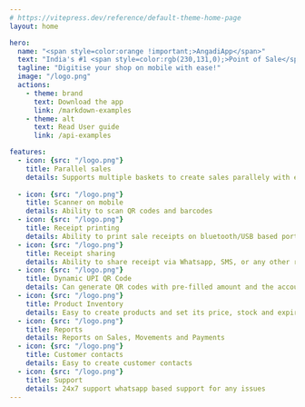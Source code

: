 ```yaml
---
# https://vitepress.dev/reference/default-theme-home-page
layout: home

hero:
  name: "<span style=color:orange !important;>AngadiApp</span>"
  text: "India's #1 <span style=color:rgb(230,131,0);>Point of Sale</span> mobile app for small shops"
  tagline: "Digitise your shop on mobile with ease!"
  image: "/logo.png"
  actions:
    - theme: brand
      text: Download the app
      link: /markdown-examples
    - theme: alt
      text: Read User guide
      link: /api-examples

features:
  - icon: {src: "/logo.png"}
    title: Parallel sales
    details: Supports multiple baskets to create sales parallely with ease
     
  - icon: {src: "/logo.png"}
    title: Scanner on mobile
    details: Ability to scan QR codes and barcodes
  - icon: {src: "/logo.png"}
    title: Receipt printing
    details: Ability to print sale receipts on bluetooth/USB based portable printers
  - icon: {src: "/logo.png"}
    title: Receipt sharing
    details: Ability to share receipt via Whatsapp, SMS, or any other recevable apps
  - icon: {src: "/logo.png"}
    title: Dynamic UPI QR Code
    details: Can generate QR codes with pre-filled amount and the account
  - icon: {src: "/logo.png"}
    title: Product Inventory
    details: Easy to create products and set its price, stock and expiry
  - icon: {src: "/logo.png"}
    title: Reports
    details: Reports on Sales, Movements and Payments
  - icon: {src: "/logo.png"}
    title: Customer contacts
    details: Easy to create customer contacts
  - icon: {src: "/logo.png"}
    title: Support
    details: 24x7 support whatsapp based support for any issues
---
```


